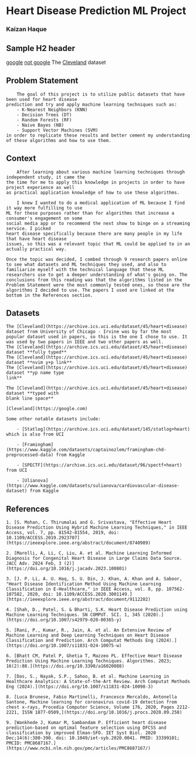# Heart Disease Prediction ML Project
### Kaizan Haque
## Sample H2 header

[google](https://google.com)
[not google](https://archive.ics.uci.edu/dataset/45/heart+disease)
The [Cleveland](https://archive.ics.uci.edu/dataset/45/heart+disease) dataset


## Problem Statement

        The goal of this project is to utilize public datasets that have been used for heart disease 
    prediction and try and apply machine learning techniques such as:
        - K-Nearest Neighbors (KNN)
        - Decision Trees (DT)
        - Random Forests (RF)
        - Naive Bayes (NB)
        - Support Vector Machines (SVM)
    in order to replicate these results and better cement my understanding of these algorithms and how to use them.


## Context

        After learning about various machine learning techniques through independent study, it came the
    the time for me to apply this knowledge in projects in order to have project experience as well
    as practical application knowledge of how to use these algorithms.  

        I knew I wanted to do a medical application of ML because I find it way more fulfilling to use
    ML for these purposes rather than for algorithms that increase a consumer's engagement on some
    social media app or to recommend the next show to binge on a streaming service. I picked
    heart disease specifically because there are many people in my life that have heart disease
    issues, so this was a relevant topic that ML could be applied to in an actually practical way.  

    Once the topic was decided, I combed through 9 research papers online to see what datasets and ML techniques they used, and also to familiarize myself with the technical language that these ML researchers use to get a deeper understanding of what's going on. The conclusions from this reading was that the algorithms listed in the Problem Statement were the most commonly tested ones, so those are the algorithms I decided to use. The papers I used are linked at the bottom in the References section.


## Datasets
    
    The [Cleveland](https://archive.ics.uci.edu/dataset/45/heart+disease) dataset from University of Chicago - Irvine was by far the most popular dataset used in papers, so this is the one I chose to use. It was used by two papers in IEEE and two other papers as well. 
    The [Cleveland](https://archive.ics.uci.edu/dataset/45/heart+disease) dataset **fully typed**
    The [Cleveland](https://archive.ics.uci.edu/dataset/45/heart+disease) dataset **nvim y+p link**
    The [Cleveland](https://archive.ics.uci.edu/dataset/45/heart+disease) dataset **yp name type
    link**

    The [Cleveland](https://archive.ics.uci.edu/dataset/45/heart+disease) dataset **typed with
    blank line space**
    
    [Cleveland](https://google.com)

    Some other notable datasets include:
        
        - [Statlog](https://archive.ics.uci.edu/dataset/145/statlog+heart) which is also from UCI

        - [Framingham](https://www.kaggle.com/datasets/captainozlem/framingham-chd-preprocessed-data) from Kaggle

        - [SPECTF](https://archive.ics.uci.edu/dataset/96/spectf+heart) from UCI

        - [Ulianova](https://www.kaggle.com/datasets/sulianova/cardiovascular-disease-dataset) from Kaggle



## References

    1. [S. Mohan, C. Thirumalai and G. Srivastava, "Effective Heart Disease Prediction Using Hybrid Machine Learning Techniques," in IEEE Access, vol. 7, pp. 81542-81554, 2019, doi: 10.1109/ACCESS.2019.2923707](https://ieeexplore.ieee.org/abstract/document/8740989)

    2. [Marelli, A, Li, C, Liu, A. et al. Machine Learning Informed Diagnosis for Congenital Heart Disease in Large Claims Data Source. JACC Adv. 2024 Feb, 3 (2)](https://doi.org/10.1016/j.jacadv.2023.100801)

    3. [J. P. Li, A. U. Haq, S. U. Din, J. Khan, A. Khan and A. Saboor, "Heart Disease Identification Method Using Machine Learning Classification in E-Healthcare," in IEEE Access, vol. 8, pp. 107562-107582, 2020, doi: 10.1109/ACCESS.2020.3001149.](https://ieeexplore.ieee.org/abstract/document/9112202)

    4. [Shah, D., Patel, S. & Bharti, S.K. Heart Disease Prediction using Machine Learning Techniques. SN COMPUT. SCI. 1, 345 (2020).](https://doi.org/10.1007/s42979-020-00365-y)

    5. [Rani, P., Kumar, R., Jain, A. et al. An Extensive Review of Machine Learning and Deep Learning Techniques on Heart Disease Classification and Prediction. Arch Computat Methods Eng (2024).](https://doi.org/10.1007/s11831-024-10075-w)

    6. [Bhatt CM, Patel P, Ghetia T, Mazzeo PL. Effective Heart Disease Prediction Using Machine Learning Techniques. Algorithms. 2023; 16(2):88.](https://doi.org/10.3390/a16020088)

    7. [Das, S., Nayak, S.P., Sahoo, B. et al. Machine Learning in Healthcare Analytics: A State-of-the-Art Review. Arch Computat Methods Eng (2024).](https://doi.org/10.1007/s11831-024-10098-3)
    
    8. [Luca Brunese, Fabio Martinelli, Francesco Mercaldo, Antonella Santone, Machine learning for coronavirus covid-19 detection from chest x-rays, Procedia Computer Science, Volume 176, 2020, Pages 2212-2221, ISSN 1877-0509,](https://doi.org/10.1016/j.procs.2020.09.258)

    9. [Wankhede J, Kumar M, Sambandam P. Efficient heart disease prediction-based on optimal feature selection using DFCSS and classification by improved Elman-SFO. IET Syst Biol. 2020 Dec;14(6):380-390. doi: 10.1049/iet-syb.2020.0041. PMID: 33399101; PMCID: PMC8687167.](https://www.ncbi.nlm.nih.gov/pmc/articles/PMC8687167/)
